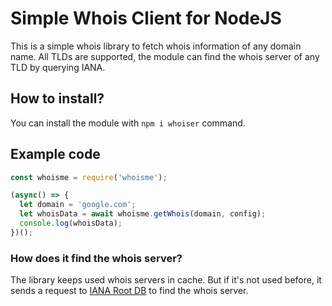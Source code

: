 # Simple Whois Client for NodeJS
This is a simple whois library to fetch whois information of any domain name. All TLDs are supported, the module can find the whois server of any TLD by querying IANA.

## How to install?
You can install the module with `npm i whoiser` command.

## Example code
```js
const whoisme = require('whoisme');

(async() => {
  let domain = 'google.com';
  let whoisData = await whoisme.getWhois(domain, config);
  console.log(whoisData);
})();
```

### How does it find the whois server?
The library keeps used whois servers in cache. But if it's not used before, it sends a request to [IANA Root DB](https://www.iana.org/domains/root/db) to find the whois server.
